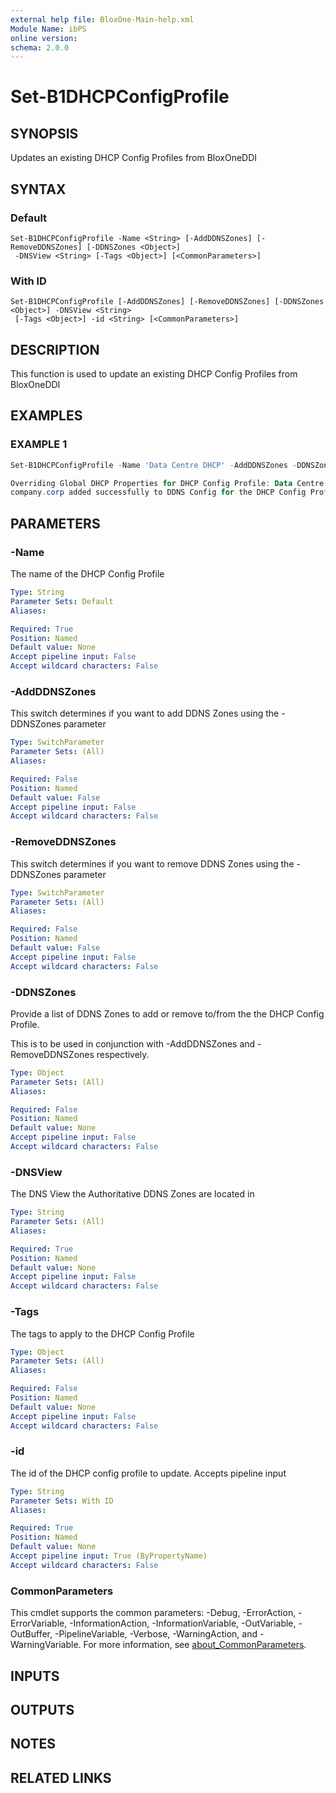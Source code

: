 ```yaml
---
external help file: BloxOne-Main-help.xml
Module Name: ibPS
online version:
schema: 2.0.0
---
```


# Set-B1DHCPConfigProfile

## SYNOPSIS
Updates an existing DHCP Config Profiles from BloxOneDDI

## SYNTAX

### Default
```
Set-B1DHCPConfigProfile -Name <String> [-AddDDNSZones] [-RemoveDDNSZones] [-DDNSZones <Object>]
 -DNSView <String> [-Tags <Object>] [<CommonParameters>]
```

### With ID
```
Set-B1DHCPConfigProfile [-AddDDNSZones] [-RemoveDDNSZones] [-DDNSZones <Object>] -DNSView <String>
 [-Tags <Object>] -id <String> [<CommonParameters>]
```

## DESCRIPTION
This function is used to update an existing DHCP Config Profiles from BloxOneDDI

## EXAMPLES

### EXAMPLE 1
```powershell
Set-B1DHCPConfigProfile -Name 'Data Centre DHCP' -AddDDNSZones -DDNSZones 'company.corp' -DNSView default

Overriding Global DHCP Properties for DHCP Config Profile: Data Centre DHCP..
company.corp added successfully to DDNS Config for the DHCP Config Profile: Data Centre DHCP
```

## PARAMETERS

### -Name
The name of the DHCP Config Profile

```yaml
Type: String
Parameter Sets: Default
Aliases:

Required: True
Position: Named
Default value: None
Accept pipeline input: False
Accept wildcard characters: False
```

### -AddDDNSZones
This switch determines if you want to add DDNS Zones using the -DDNSZones parameter

```yaml
Type: SwitchParameter
Parameter Sets: (All)
Aliases:

Required: False
Position: Named
Default value: False
Accept pipeline input: False
Accept wildcard characters: False
```

### -RemoveDDNSZones
This switch determines if you want to remove DDNS Zones using the -DDNSZones parameter

```yaml
Type: SwitchParameter
Parameter Sets: (All)
Aliases:

Required: False
Position: Named
Default value: False
Accept pipeline input: False
Accept wildcard characters: False
```

### -DDNSZones
Provide a list of DDNS Zones to add or remove to/from the the DHCP Config Profile.

This is to be used in conjunction with -AddDDNSZones and -RemoveDDNSZones respectively.

```yaml
Type: Object
Parameter Sets: (All)
Aliases:

Required: False
Position: Named
Default value: None
Accept pipeline input: False
Accept wildcard characters: False
```

### -DNSView
The DNS View the Authoritative DDNS Zones are located in

```yaml
Type: String
Parameter Sets: (All)
Aliases:

Required: True
Position: Named
Default value: None
Accept pipeline input: False
Accept wildcard characters: False
```

### -Tags
The tags to apply to the DHCP Config Profile

```yaml
Type: Object
Parameter Sets: (All)
Aliases:

Required: False
Position: Named
Default value: None
Accept pipeline input: False
Accept wildcard characters: False
```

### -id
The id of the DHCP config profile to update.
Accepts pipeline input

```yaml
Type: String
Parameter Sets: With ID
Aliases:

Required: True
Position: Named
Default value: None
Accept pipeline input: True (ByPropertyName)
Accept wildcard characters: False
```

### CommonParameters
This cmdlet supports the common parameters: -Debug, -ErrorAction, -ErrorVariable, -InformationAction, -InformationVariable, -OutVariable, -OutBuffer, -PipelineVariable, -Verbose, -WarningAction, and -WarningVariable. For more information, see [about_CommonParameters](http://go.microsoft.com/fwlink/?LinkID=113216).

## INPUTS

## OUTPUTS

## NOTES

## RELATED LINKS
